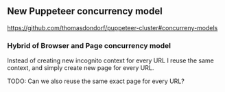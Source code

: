 
## New Puppeteer concurrency model
https://github.com/thomasdondorf/puppeteer-cluster#concurreny-models

### Hybrid of Browser and Page concurrency model

Instead of creating new incognito context for every URL 
I reuse the same context, and simply create new page for every URL.

TODO: Can we also reuse the same exact page for every URL?